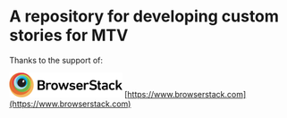 # A repository for developing custom stories for MTV

Thanks to the support of:

![BrowserStack](browserstack.png "BrowserStack")
[https://www.browserstack.com](https://www.browserstack.com)
